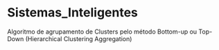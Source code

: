 # Sistemas_Inteligentes
Algoritmo de agrupamento de Clusters pelo método Bottom-up ou Top-Down (Hierarchical Clustering Aggregation)
